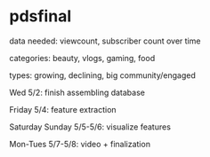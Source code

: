 # pdsfinal
data needed: viewcount, subscriber count over time

categories: beauty, vlogs, gaming, food

types: growing, declining, big community/engaged 

Wed 5/2: finish assembling database

Friday 5/4: feature extraction

Saturday Sunday 5/5-5/6: visualize features

Mon-Tues 5/7-5/8: video + finalization